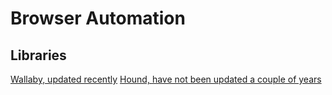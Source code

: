 # Browser Automation

## Libraries

[Wallaby, updated recently](https://hexdocs.pm/wallaby/readme.html)
[Hound, have not been updated a couple of years](https://hex.pm/packages/hound)
